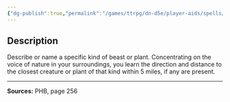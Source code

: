 ```yaml
---
{"dg-publish":true,"permalink":"/games/ttrpg/dn-d5e/player-aids/spells/level-2/locate-animals-or-plants/","tags":["TTRPG/DND/5e","verbal","somatic","material","ritual"]}
---
```



## Description
Describe or name a specific kind of beast or plant.
Concentrating on the voice of nature in your surroundings, you learn the direction and distance to the closest creature or plant of that kind within 5 miles, if any are present.

---

**Sources:** PHB, page 256
